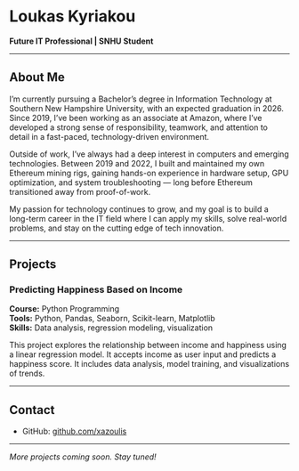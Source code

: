# Loukas Kyriakou
**Future IT Professional | SNHU Student**

---

## About Me

I’m currently pursuing a Bachelor’s degree in Information Technology at Southern New Hampshire University, with an expected graduation in 2026. Since 2019, I’ve been working as an associate at Amazon, where I’ve developed a strong sense of responsibility, teamwork, and attention to detail in a fast-paced, technology-driven environment.

Outside of work, I’ve always had a deep interest in computers and emerging technologies. Between 2019 and 2022, I built and maintained my own Ethereum mining rigs, gaining hands-on experience in hardware setup, GPU optimization, and system troubleshooting — long before Ethereum transitioned away from proof-of-work.

My passion for technology continues to grow, and my goal is to build a long-term career in the IT field where I can apply my skills, solve real-world problems, and stay on the cutting edge of tech innovation.

---

## Projects

### **Predicting Happiness Based on Income**
**Course:** Python Programming  
**Tools:** Python, Pandas, Seaborn, Scikit-learn, Matplotlib  
**Skills:** Data analysis, regression modeling, visualization

This project explores the relationship between income and happiness using a linear regression model. It accepts income as user input and predicts a happiness score. It includes data analysis, model training, and visualizations of trends.

---

## Contact

- GitHub: [github.com/xazoulis](https://github.com/xazoulis)

---

*More projects coming soon. Stay tuned!*

